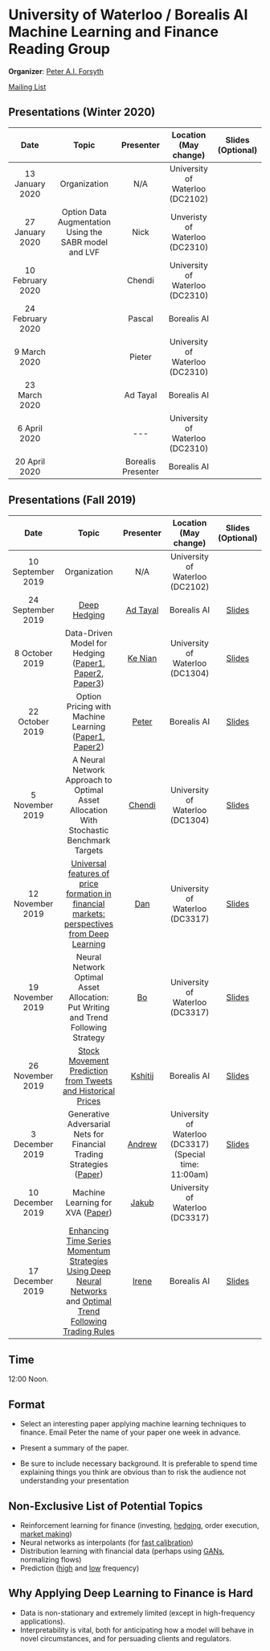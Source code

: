# University of Waterloo / Borealis AI Machine Learning and Finance Reading Group

**Organizer**: [Peter A.I. Forsyth](mailto:peter.forsyth@borealisai.com)

 [Mailing List](https://lists.uwaterloo.ca/mailman/listinfo/ml-finance)

## Presentations (Winter 2020)
|Date| Topic | Presenter| Location (May change)| Slides (Optional) | 
|:----------------:|:----------------------------------------:|:----------:|:------:|:-------:|
| 13 January 2020 | Organization | N/A | University of Waterloo (DC2102)| |
| 27 January 2020 |Option Data Augmentation Using the SABR model and LVF |Nick |  Unveristy of Waterloo (DC2310) |
| 10  February 2020| | Chendi | University of Waterloo (DC2310) | | 
| 24 February 2020| | Pascal  | Borealis AI | | 
| 9 March 2020 || Pieter | University of Waterloo (DC2310)| | 
| 23 March 2020 || Ad Tayal| Borealis AI | | 
| 6 April 2020 ||  --- | University of Waterloo (DC2310)| |
| 20 April 2020 || Borealis Presenter | Borealis AI | |

## Presentations (Fall 2019)

|Date| Topic | Presenter| Location (May change)| Slides (Optional) | 
|:----------------:|:----------------------------------------:|:----------:|:------:|:-------:|
| 10 September 2019 | Organization | N/A | University of Waterloo (DC2102)| 
| 24 September 2019 | [Deep Hedging](https://papers.ssrn.com/sol3/papers.cfm?abstract_id=3355706) |[Ad Tayal](mailto:aditya.tayal@borealisai.com) | Borealis AI |[Slides](https://www.dropbox.com/s/h1nt8qo3ut84vnx/deephedging-pres.pdf?dl=0)|
| 8 October 2019 |Data-Driven Model for Hedging ([Paper1](https://www.dropbox.com/s/6qsrspbemsjufbh/NianColemanLi_RQUF_2016.pdf?dl=0), [Paper2](https://www.dropbox.com/s/lcd9m9kfwqwvh9b/PaperDraftV2.pdf?dl=0), [Paper3](https://www.dropbox.com/s/sausd8fw7sklc5j/Volatility_interpolation%20%281%29.pdf?dl=0)) | [Ke Nian](mailto:knian@uwaterloo.ca) | University of Waterloo (DC1304) |[Slides](https://www.dropbox.com/s/bnpg6ruhfnsrp9v/data_driven.pdf?dl=0)
| 22 October 2019 | Option Pricing with Machine Learning ([Paper1](https://pdfs.semanticscholar.org/9df0/8f468267c83e144b42e92a453b61010b5e5b.pdf), [Paper2](https://arxiv.org/pdf/1708.07469.pdf)) | [Peter](mailto:peter.forsyth@borealisai.com)  | Borealis AI | [Slides](https://www.dropbox.com/s/mu4qhf3btafijx7/Oct22Slides_modified.pdf?dl=0)
| 5 November 2019 | A Neural Network Approach to Optimal Asset Allocation With Stochastic Benchmark Targets| [Chendi](mailto:chendi.ni@uwaterloo.ca)  | University of Waterloo  (DC1304)|[Slides](https://www.dropbox.com/s/wariwhq1uehe32k/chendi_slides.pdf?dl=0)
| 12 November 2019 | [Universal features of price formation in financial markets: perspectives from Deep Learning](http://rama.cont.perso.math.cnrs.fr/pdf/SirignanoCont2019.pdf)  |  [Dan](mailto:daniel.recoskie@borealisai.com) | University of Waterloo (DC3317)| [Slides](https://www.dropbox.com/s/2n3qcnxxxg6ouvf/dan_slides.pdf?dl=0)
| 19 November 2019 | Neural Network Optimal Asset Allocation: Put Writing and Trend Following Strategy  |  [Bo](mailto:bo.na@uwaterloo.ca) | University of Waterloo (DC3317)| [Slides](https://www.dropbox.com/s/sncz402aookaysi/presentation_bo.pdf?dl=0)
| 26 November 2019 |[Stock Movement Prediction from Tweets and Historical Prices](https://www.aclweb.org/anthology/P18-1183.pdf) |  [Kshitij](mailto:kshitij.jain@borealisai.com) | Borealis AI|[Slides](https://www.dropbox.com/s/x86ekkui4ge9rf1/Kshitij_presentation.pdf?dl=0)
| 3 December 2019 | Generative Adversarial Nets for Financial Trading Strategies ([Paper](https://arxiv.org/pdf/1901.01751.pdf)) |  [Andrew](mailto:andrew.na@uwaterloo.ca)  | University of Waterloo  (DC3317) (Special time: 11:00am) | [Slides](https://www.dropbox.com/s/n7bikg4ycuiiv07/Andrew_GAN_fine_tuning.pdf?dl=0)
| 10 December 2019 | Machine Learning for XVA ([Paper](https://math.maths.univ-evry.fr/crepey/papers/Deep-XVA-Analysis-SHORT.pdf))|  [Jakub](mailto:jakub.truszkowski@borealisai.com)  | University of Waterloo  (DC3317) |
| 17 December 2019 | [Enhancing Time Series Momentum Strategies Using Deep Neural Networks](https://arxiv.org/pdf/1904.04912.pdf) and [Optimal Trend Following Trading Rules](https://pubsonline.informs.org/doi/abs/10.1287/moor.2015.0743) |  [Irene](mailto:yqhuang@uwaterloo.ca) | Borealis AI | [Slides](https://www.dropbox.com/s/cfiaegrwk8gz6w0/TrendDMN_yqhuang_20191217_2papers.pdf?dl=0)

## Time
12:00 Noon.
## Format

* Select an interesting paper applying machine learning techniques to finance. Email Peter the name of your paper one week in advance.

* Present a summary of the paper.

* Be sure to include necessary background.  It is preferable to spend time explaining things you think are obvious than to risk the audience not understanding your presentation

## Non-Exclusive List of Potential Topics
* Reinforcement learning for finance (investing, [hedging](https://arxiv.org/pdf/1802.03042.pdf), order execution, [market making](https://arxiv.org/pdf/1911.05892.pdf))
* Neural networks as interpolants (for [fast calibration](https://arxiv.org/pdf/1901.09647.pdf))
* Distribution learning with financial data (perhaps using [GANs](https://arxiv.org/pdf/1907.06673.pdf), normalizing flows)
* Prediction ([high](https://arxiv.org/pdf/1803.06917.pdf) and [low](http://dachxiu.chicagobooth.edu/download/ML.pdf) frequency)

## Why Applying Deep Learning to Finance is Hard
* Data is non-stationary and extremely limited (except in high-frequency applications).
* Interpretability is vital, both for anticipating how a model will behave in novel circumstances, and for persuading clients and regulators.
